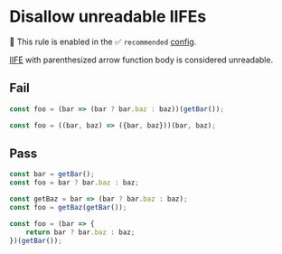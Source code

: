 # Disallow unreadable IIFEs

💼 This rule is enabled in the ✅ `recommended` [config](https://github.com/sindresorhus/eslint-plugin-unicorn#preset-configs).

<!-- end auto-generated rule header -->
<!-- Do not manually modify this header. Run: `npm run fix:eslint-docs` -->

[IIFE](https://en.wikipedia.org/wiki/Immediately_invoked_function_expression) with parenthesized arrow function body is considered unreadable.

## Fail

```js
const foo = (bar => (bar ? bar.baz : baz))(getBar());
```

```js
const foo = ((bar, baz) => ({bar, baz}))(bar, baz);
```

## Pass

```js
const bar = getBar();
const foo = bar ? bar.baz : baz;
```

```js
const getBaz = bar => (bar ? bar.baz : baz);
const foo = getBaz(getBar());
```

```js
const foo = (bar => {
	return bar ? bar.baz : baz;
})(getBar());
```
